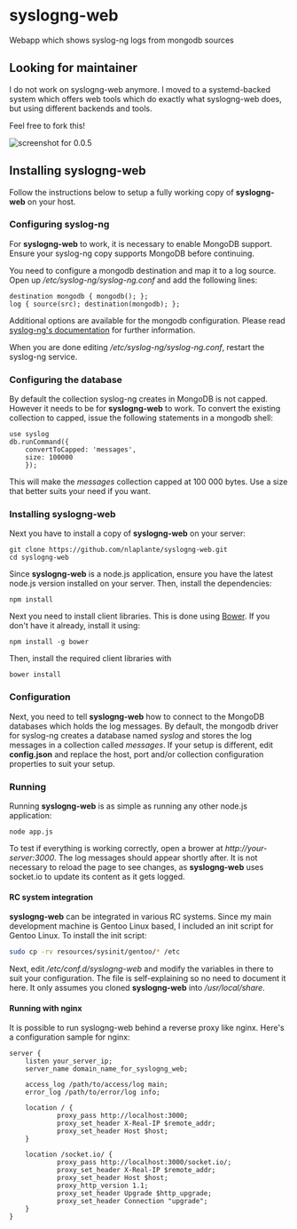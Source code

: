 # syslogng-web

Webapp which shows syslog-ng logs from mongodb sources

## Looking for maintainer

I do not work on syslogng-web anymore. I moved to a systemd-backed system which 
offers web tools which do exactly what syslogng-web does, but using different
backends and tools.

Feel free to fork this!

![screenshot for 0.0.5](https://raw.github.com/nlaplante/syslogng-web/master/resources/syslogng-web-0.0.5.png "Screenshot 0.0.5")

## Installing syslogng-web

Follow the instructions below to setup a fully working copy of **syslogng-web** on your host.

### Configuring syslog-ng

For **syslogng-web** to work, it is necessary to enable MongoDB support. Ensure your syslog-ng copy
supports MongoDB before continuing.

You need to configure a mongodb destination and map it to a log source. Open up */etc/syslog-ng/syslog-ng.conf* 
and add the following lines:

```
destination mongodb { mongodb(); };
log { source(src); destination(mongodb); };
```

Additional options are available for the mongodb configuration. Please read 
[syslog-ng's documentation](https://www.balabit.com/sites/default/files/documents/syslog-ng-ose-3.3-guides/en/syslog-ng-ose-v3.3-guide-admin-en/html/configuring_destinations_mongodb.html) 
for further information.

When you are done editing */etc/syslog-ng/syslog-ng.conf*, restart the syslog-ng service.

### Configuring the database

By default the collection syslog-ng creates in MongoDB is not capped. However it needs to be for **syslogng-web** to work. To
convert the existing collection to capped, issue the following statements in a mongodb shell:

```
use syslog
db.runCommand({
    convertToCapped: 'messages',
    size: 100000
    });
```

This will make the *messages* collection capped at 100 000 bytes. Use a size that better suits your need if you want.

### Installing syslogng-web

Next you have to install a copy of **syslogng-web** on your server:

```
git clone https://github.com/nlaplante/syslogng-web.git
cd syslogng-web
```

Since **syslogng-web** is a node.js application, ensure you have the latest node.js version installed on your server. Then,
install the dependencies:

```
npm install
```

Next you need to install client libraries. This is done using [Bower](https://github.com/bower/bower). 
If you don't have it already, install it using:

```
npm install -g bower
```

Then, install the required client libraries with

```
bower install
```

### Configuration

Next, you need to tell **syslogng-web** how to connect to the MongoDB databases which holds the log messages. 
By default, the mongodb driver for syslog-ng creates a database named *syslog* and stores the log messages
in a collection called *messages*. If your setup is different, edit **config.json** and replace the host, 
port and/or collection configuration properties to suit your setup.

### Running

Running **syslogng-web** is as simple as running any other node.js application:

```
node app.js
```

To test if everything is working correctly, open a brower at *http://your-server:3000*. The log messages should appear 
shortly after. It is not necessary to reload the page to see changes, as **syslogng-web** uses socket.io to update
its content as it gets logged.

#### RC system integration

**syslogng-web** can be integrated in various RC systems. Since my main development machine is Gentoo Linux based,
I included an init script for Gentoo Linux. To install the init script:

```bash
sudo cp -rv resources/sysinit/gentoo/* /etc
```

Next, edit */etc/conf.d/syslogng-web* and modify the variables in there to suit your configuration. The file is
self-explaining so no need to document it here. It only assumes you cloned **syslogng-web** into */usr/local/share*.

#### Running with nginx

It is possible to run syslogng-web behind a reverse proxy like nginx. Here's a configuration sample for nginx:

```
server {
    listen your_server_ip;
    server_name domain_name_for_syslogng_web;

    access_log /path/to/access/log main;
    error_log /path/to/error/log info;

    location / {
            proxy_pass http://localhost:3000;
            proxy_set_header X-Real-IP $remote_addr;
            proxy_set_header Host $host;
    }

    location /socket.io/ {
            proxy_pass http://localhost:3000/socket.io/;
            proxy_set_header X-Real-IP $remote_addr;
            proxy_set_header Host $host;
            proxy_http_version 1.1;
            proxy_set_header Upgrade $http_upgrade;
            proxy_set_header Connection "upgrade";
    }
}
```

